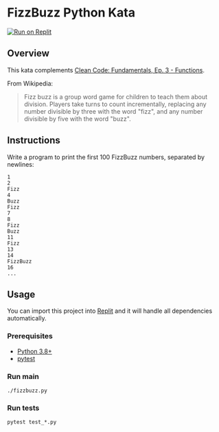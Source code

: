 # FizzBuzz Python Kata

[![Run on Replit](https://replit.com/badge/github/Coding-Cuddles/fizzbuzz-python-kata)](https://replit.com/new/github/Coding-Cuddles/fizzbuzz-python-kata)

## Overview

This kata complements [Clean Code: Fundamentals, Ep. 3 - Functions](https://cleancoders.com/episode/clean-code-episode-3).

From Wikipedia:
> Fizz buzz is a group word game for children to teach them about division.
> Players take turns to count incrementally, replacing any number divisible
> by three with the word "fizz", and any number divisible by five with the
> word "buzz".

## Instructions

Write a program to print the first 100 FizzBuzz numbers, separated by newlines:
```
1
2
Fizz
4
Buzz
Fizz
7
8
Fizz
Buzz
11
Fizz
13
14
FizzBuzz
16
...
```

## Usage

You can import this project into [Replit](https://replit.com)
and it will handle all dependencies automatically.

### Prerequisites

* [Python 3.8+](https://www.python.org/)
* [pytest](https://pytest.org)

### Run main

```console
./fizzbuzz.py
```

### Run tests

```console
pytest test_*.py
```
